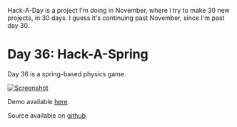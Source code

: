 Hack-A-Day is a project I'm doing in November, where I try to make 30 new projects, in 30 days. I guess it's continuing past November, since I'm past day 30.

# Day 36: Hack-A-Spring

Day 36 is a spring-based physics game.

[![Screenshot](screenshot.png)](https://tilde.za3k.com/hackaday/spring)

Demo available [here](https://tilde.za3k.com/hackaday/spring).

Source available on [github](https://github.com/za3k/day36_spring).
